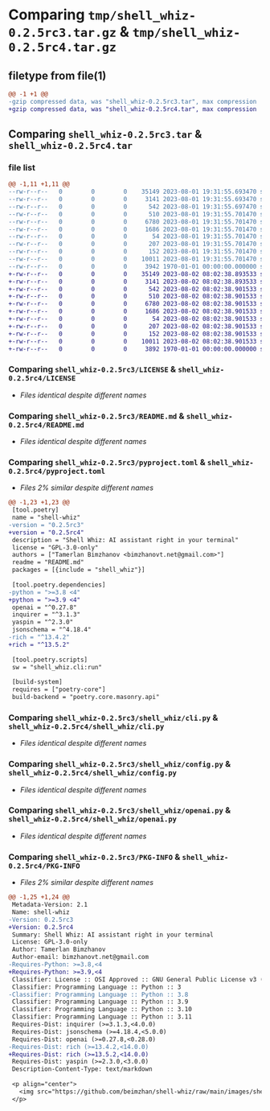 # Comparing `tmp/shell_whiz-0.2.5rc3.tar.gz` & `tmp/shell_whiz-0.2.5rc4.tar.gz`

## filetype from file(1)

```diff
@@ -1 +1 @@
-gzip compressed data, was "shell_whiz-0.2.5rc3.tar", max compression
+gzip compressed data, was "shell_whiz-0.2.5rc4.tar", max compression
```

## Comparing `shell_whiz-0.2.5rc3.tar` & `shell_whiz-0.2.5rc4.tar`

### file list

```diff
@@ -1,11 +1,11 @@
--rw-r--r--   0        0        0    35149 2023-08-01 19:31:55.693470 shell_whiz-0.2.5rc3/LICENSE
--rw-r--r--   0        0        0     3141 2023-08-01 19:31:55.693470 shell_whiz-0.2.5rc3/README.md
--rw-r--r--   0        0        0      542 2023-08-01 19:31:55.697470 shell_whiz-0.2.5rc3/pyproject.toml
--rw-r--r--   0        0        0      510 2023-08-01 19:31:55.701470 shell_whiz-0.2.5rc3/shell_whiz/argparse.py
--rw-r--r--   0        0        0     6780 2023-08-01 19:31:55.701470 shell_whiz-0.2.5rc3/shell_whiz/cli.py
--rw-r--r--   0        0        0     1686 2023-08-01 19:31:55.701470 shell_whiz-0.2.5rc3/shell_whiz/config.py
--rw-r--r--   0        0        0       54 2023-08-01 19:31:55.701470 shell_whiz-0.2.5rc3/shell_whiz/console.py
--rw-r--r--   0        0        0      207 2023-08-01 19:31:55.701470 shell_whiz-0.2.5rc3/shell_whiz/constants.py
--rw-r--r--   0        0        0      152 2023-08-01 19:31:55.701470 shell_whiz-0.2.5rc3/shell_whiz/exceptions.py
--rw-r--r--   0        0        0    10011 2023-08-01 19:31:55.701470 shell_whiz-0.2.5rc3/shell_whiz/openai.py
--rw-r--r--   0        0        0     3942 1970-01-01 00:00:00.000000 shell_whiz-0.2.5rc3/PKG-INFO
+-rw-r--r--   0        0        0    35149 2023-08-02 08:02:38.893533 shell_whiz-0.2.5rc4/LICENSE
+-rw-r--r--   0        0        0     3141 2023-08-02 08:02:38.893533 shell_whiz-0.2.5rc4/README.md
+-rw-r--r--   0        0        0      542 2023-08-02 08:02:38.901533 shell_whiz-0.2.5rc4/pyproject.toml
+-rw-r--r--   0        0        0      510 2023-08-02 08:02:38.901533 shell_whiz-0.2.5rc4/shell_whiz/argparse.py
+-rw-r--r--   0        0        0     6780 2023-08-02 08:02:38.901533 shell_whiz-0.2.5rc4/shell_whiz/cli.py
+-rw-r--r--   0        0        0     1686 2023-08-02 08:02:38.901533 shell_whiz-0.2.5rc4/shell_whiz/config.py
+-rw-r--r--   0        0        0       54 2023-08-02 08:02:38.901533 shell_whiz-0.2.5rc4/shell_whiz/console.py
+-rw-r--r--   0        0        0      207 2023-08-02 08:02:38.901533 shell_whiz-0.2.5rc4/shell_whiz/constants.py
+-rw-r--r--   0        0        0      152 2023-08-02 08:02:38.901533 shell_whiz-0.2.5rc4/shell_whiz/exceptions.py
+-rw-r--r--   0        0        0    10011 2023-08-02 08:02:38.901533 shell_whiz-0.2.5rc4/shell_whiz/openai.py
+-rw-r--r--   0        0        0     3892 1970-01-01 00:00:00.000000 shell_whiz-0.2.5rc4/PKG-INFO
```

### Comparing `shell_whiz-0.2.5rc3/LICENSE` & `shell_whiz-0.2.5rc4/LICENSE`

 * *Files identical despite different names*

### Comparing `shell_whiz-0.2.5rc3/README.md` & `shell_whiz-0.2.5rc4/README.md`

 * *Files identical despite different names*

### Comparing `shell_whiz-0.2.5rc3/pyproject.toml` & `shell_whiz-0.2.5rc4/pyproject.toml`

 * *Files 2% similar despite different names*

```diff
@@ -1,23 +1,23 @@
 [tool.poetry]
 name = "shell-whiz"
-version = "0.2.5rc3"
+version = "0.2.5rc4"
 description = "Shell Whiz: AI assistant right in your terminal"
 license = "GPL-3.0-only"
 authors = ["Tamerlan Bimzhanov <bimzhanovt.net@gmail.com>"]
 readme = "README.md"
 packages = [{include = "shell_whiz"}]
 
 [tool.poetry.dependencies]
-python = ">=3.8 <4"
+python = ">=3.9 <4"
 openai = "^0.27.8"
 inquirer = "^3.1.3"
 yaspin = "^2.3.0"
 jsonschema = "^4.18.4"
-rich = "^13.4.2"
+rich = "^13.5.2"
 
 [tool.poetry.scripts]
 sw = "shell_whiz.cli:run"
 
 [build-system]
 requires = ["poetry-core"]
 build-backend = "poetry.core.masonry.api"
```

### Comparing `shell_whiz-0.2.5rc3/shell_whiz/cli.py` & `shell_whiz-0.2.5rc4/shell_whiz/cli.py`

 * *Files identical despite different names*

### Comparing `shell_whiz-0.2.5rc3/shell_whiz/config.py` & `shell_whiz-0.2.5rc4/shell_whiz/config.py`

 * *Files identical despite different names*

### Comparing `shell_whiz-0.2.5rc3/shell_whiz/openai.py` & `shell_whiz-0.2.5rc4/shell_whiz/openai.py`

 * *Files identical despite different names*

### Comparing `shell_whiz-0.2.5rc3/PKG-INFO` & `shell_whiz-0.2.5rc4/PKG-INFO`

 * *Files 2% similar despite different names*

```diff
@@ -1,25 +1,24 @@
 Metadata-Version: 2.1
 Name: shell-whiz
-Version: 0.2.5rc3
+Version: 0.2.5rc4
 Summary: Shell Whiz: AI assistant right in your terminal
 License: GPL-3.0-only
 Author: Tamerlan Bimzhanov
 Author-email: bimzhanovt.net@gmail.com
-Requires-Python: >=3.8,<4
+Requires-Python: >=3.9,<4
 Classifier: License :: OSI Approved :: GNU General Public License v3 (GPLv3)
 Classifier: Programming Language :: Python :: 3
-Classifier: Programming Language :: Python :: 3.8
 Classifier: Programming Language :: Python :: 3.9
 Classifier: Programming Language :: Python :: 3.10
 Classifier: Programming Language :: Python :: 3.11
 Requires-Dist: inquirer (>=3.1.3,<4.0.0)
 Requires-Dist: jsonschema (>=4.18.4,<5.0.0)
 Requires-Dist: openai (>=0.27.8,<0.28.0)
-Requires-Dist: rich (>=13.4.2,<14.0.0)
+Requires-Dist: rich (>=13.5.2,<14.0.0)
 Requires-Dist: yaspin (>=2.3.0,<3.0.0)
 Description-Content-Type: text/markdown
 
 <p align="center">
   <img src="https://github.com/beimzhan/shell-whiz/raw/main/images/shell-whiz.png" />
 </p>
```

